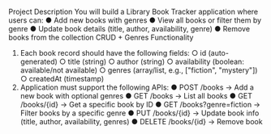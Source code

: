  Project Description 
You will build a Library Book Tracker application where users can: 
● Add new books with genres 
● View all books or filter them by genre 
● Update book details (title, author, availability, genre) 
● Remove books from the collection 
CRUD + Genres Functionality 
1. Each book record should have the following fields: 
○ id (auto-generated) 
○ title (string) 
○ author (string) 
○ availability (boolean: available/not available) 
○ genres (array/list, e.g., ["fiction", "mystery"]) 
○ createdAt (timestamp) 
2. Application must support the following APIs: 
● POST /books → Add a new book with optional genres 
● GET /books → List all books 
● GET /books/{id} → Get a specific book by ID 
● GET /books?genre=fiction → Filter books by a specific genre 
● PUT /books/{id} → Update book info (title, author, availability, genres) 
● DELETE /books/{id} → Remove book













